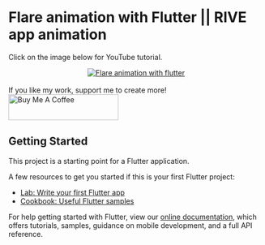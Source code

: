 # Flare animation with Flutter || RIVE app animation

Click on the image below for YouTube tutorial.
<div align="center">
  <a href="https://www.youtube.com/watch?v=4RHvFVVUWqw"><img src="https://img.youtube.com/vi/4RHvFVVUWqw/maxresdefault.jpg" alt="Flare animation with flutter"></a>
</div>
<br>
If you like my work, support me to create more!<br>
<a href="https://www.buymeacoffee.com/afzalali15" target="_blank"><img src="https://cdn.buymeacoffee.com/buttons/default-orange.png" alt="Buy Me A Coffee" style="height: 51px !important;width: 217px !important;" ></a>

## Getting Started

This project is a starting point for a Flutter application.

A few resources to get you started if this is your first Flutter project:

- [Lab: Write your first Flutter app](https://flutter.dev/docs/get-started/codelab)
- [Cookbook: Useful Flutter samples](https://flutter.dev/docs/cookbook)

For help getting started with Flutter, view our
[online documentation](https://flutter.dev/docs), which offers tutorials,
samples, guidance on mobile development, and a full API reference.
